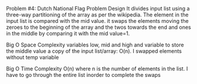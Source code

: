 Problem #4: Dutch National Flag Problem
Design
It divides input list using a three-way partitioning of the array as per the wikipedia. The element in the input list is compared with the mid value. it swaps the elements moving the zeroes to the beginning of the array and the twos towards the end and ones in the middle by comparing it with the mid value=1.

Big O Space Complexity
variables low, mid and high and variable to store the middle value
a copy of the input list/array: O(n). 
I swapped elements without temp variable

Big O Time Complexity
O(n) where n is the number of elements in the list.
I have to go through the entire list inorder to complete the swaps
